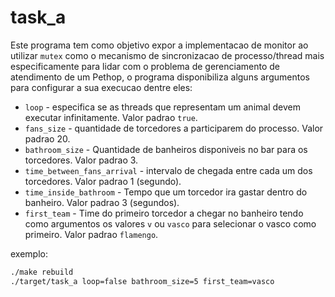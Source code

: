# task_a

Este programa tem como objetivo expor a implementacao de monitor ao utilizar `mutex` como o mecanismo de sincronizacao de processo/thread mais especificamente para lidar com o problema de gerenciamento de atendimento de um Pethop, o programa disponibiliza alguns argumentos para configurar a sua execucao dentre eles:

 - `loop` - especifica se as threads que representam um animal devem executar infinitamente. Valor padrao `true`.
 - `fans_size` - quantidade de torcedores a participarem do processo. Valor padrao 20.
 - `bathroom_size` - Quantidade de banheiros disponiveis no bar para os torcedores. Valor padrao 3.
 - `time_between_fans_arrival` - intervalo de chegada entre cada um dos torcedores. Valor padrao 1 (segundo).
 - `time_inside_bathroom` - Tempo que um torcedor ira gastar dentro do banheiro. Valor padrao 3 (segundos).
 - `first_team` - Time do primeiro torcedor a chegar no banheiro tendo como argumentos os valores `v` ou `vasco` para selecionar o vasco como primeiro. Valor padrao `flamengo`.

 
 exemplo: 

 ```bash
 ./make rebuild
 ./target/task_a loop=false bathroom_size=5 first_team=vasco
 ```

